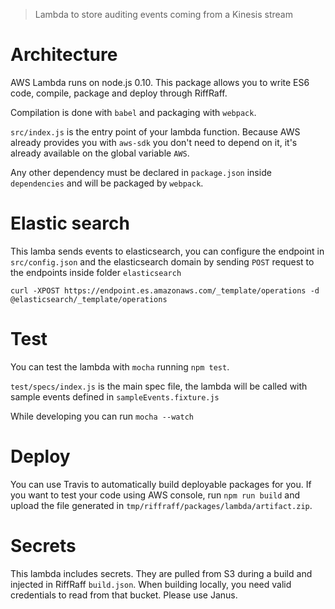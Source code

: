 > Lambda to store auditing events coming from a Kinesis stream

# Architecture

AWS Lambda runs on node.js 0.10. This package allows you to write ES6 code, compile, package and deploy through RiffRaff.

Compilation is done with `babel` and packaging with `webpack`.

`src/index.js` is the entry point of your lambda function. Because AWS already provides you with `aws-sdk` you don't need to depend on it, it's already available on the global variable `AWS`.

Any other dependency must be declared in `package.json` inside `dependencies` and will be packaged by `webpack`.

# Elastic search

This lamba sends events to elasticsearch, you can configure the endpoint in `src/config.json` and the elasticsearch domain by sending `POST` request to the endpoints inside folder `elasticsearch`

```
curl -XPOST https://endpoint.es.amazonaws.com/_template/operations -d @elasticsearch/_template/operations
```

# Test

You can test the lambda with `mocha` running `npm test`.

`test/specs/index.js` is the main spec file, the lambda will be called with sample events defined in `sampleEvents.fixture.js`

While developing you can run `mocha --watch`

# Deploy

You can use Travis to automatically build deployable packages for you. If you want to test your code using AWS console, run `npm run build` and upload the file generated in `tmp/riffraff/packages/lambda/artifact.zip`.

# Secrets

This lambda includes secrets. They are pulled from S3 during a build and injected in RiffRaff `build.json`. When building locally, you need valid credentials to read from that bucket. Please use Janus.

